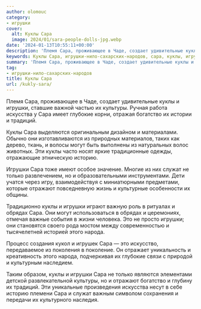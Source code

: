 ```yaml
---
author: olomouc
category:
- игрушки
cover:
  alt: Куклы Сара
  image: 2024/01/sara-people-dolls-jpg.webp
date: '2024-01-13T10:55:11+00:00'
description: 'Племя Сара, проживающее в Чаде, создает удивительные куклы и игрушки, ставшие важной частью их культуры. Ручная работа искусства у Сара имеет глубокие...'
keywords: Куклы Сара, игрушки-нило-сахарских-народов, сара, куклы, игрушки, культуры, искусства, глубокие, богатство, традиций, могут, историю, служат, только, отражают, обрядах, это
summary: 'Племя Сара, проживающее в Чаде, создает удивительные куклы и игрушки, ставшие важной частью их культуры. Ручная работа искусства у Сара имеет глубокие...'
tag:
- игрушки-нило-сахарских-народов
title: Куклы Сара
url: /kukly-sara/
---
```


Племя Сара, проживающее в Чаде, создает удивительные куклы и игрушки, ставшие важной частью их культуры. Ручная работа искусства у Сара имеет глубокие корни, отражая богатство их истории и традиций.

Куклы Сара выделяются оригинальным дизайном и материалами. Обычно они изготавливаются из природных материалов, таких как дерево, ткань, и волосы могут быть выполнены из натуральных волос животных. Эти куклы часто носят яркие традиционные одежды, отражающие этническую историю.

Игрушки Сара тоже имеют особое значение. Многие из них служат не только развлечением, но и образовательными инструментами. Дети учатся через игру, взаимодействуя с миниатюрными предметами, которые отражают повседневную жизнь и культурные особенности их общины.

Традиционно куклы и игрушки играют важную роль в ритуалах и обрядах Сара. Они могут использоваться в обрядах и церемониях, отмечая важные события в жизни человека. Это не просто игрушки; они становятся своего рода мостом между современностью и тысячелетней историей этого народа.

Процесс создания кукол и игрушек Сара — это искусство, передаваемое из поколения в поколение. Он отражает уникальность и креативность этого народа, подчеркивая их глубокие связи с природой и культурным наследием.

Таким образом, куклы и игрушки Сара не только являются элементами детской развлекательной культуры, но и отражают богатство и глубину их традиций. Эти уникальные произведения искусства несут в себе историю племени Сара и служат важным символом сохранения и передачи их культурного наследия.